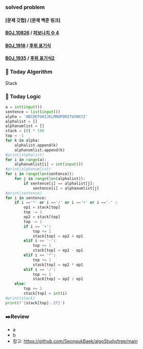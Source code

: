 ### solved problem
#### [문제 깃헙] / [문제 백준 링크]
#### [BOJ_10826](https://github.com/aishahansten/SaeSacks/tree/master/euichansong/BOJ/%5B10826%5D%20%ED%94%BC%EB%B3%B4%EB%82%98%EC%B9%98%EC%88%98%204%20%2B%20readme) / [피보나치 수 4](https://www.acmicpc.net/problem/10826)
#### [BOJ_1918](https://github.com/aishahansten/SaeSacks/tree/master/euichansong/BOJ/%5B1918%5D%20%ED%9B%84%EC%9C%84%20%ED%91%9C%EA%B8%B0%EC%8B%9D) / [후위 표기식](https://www.acmicpc.net/problem/1918)
#### [BOJ_1935](https://github.com/aishahansten/SaeSacks/tree/master/euichansong/BOJ/%5B1935%5D%20%ED%9B%84%EC%9C%84%20%ED%91%9C%EA%B8%B0%EC%8B%9D2) / [후위 표기식2](https://www.acmicpc.net/problem/1935)

### 📌 Today Algorithm

Stack

### 📍 Today Logic
```python
a = int(input())
sentence = list(input())
alpha = 'ABCDEFGHIJKLMNOPQRSTUVWXYZ'
alphalist = []
alphanumlist = []
stack = [0] * 100
top = -1
for k in alpha:
    alphalist.append(k)
    alphanumlist.append(k)
#print(alphalist)
for i in range(a):
    alphanumlist[i] = int(input())
#print(alphanumlist)
for i in range(len(sentence)):
    for j in range(len(alphalist)):
        if sentence[i] == alphalist[j]:
            sentence[i] = alphanumlist[j]
#print(sentence)
for i in sentence:
    if i =='*' or i =='/' or i =='+' or i =='-' :
        op1 = stack[top]
        top -= 1
        op2 = stack[top]
        top -= 1
        if i == '+':
            top += 1
            stack[top] = op2 + op1
        elif i == '-':
            top += 1
            stack[top] = op2 - op1
        elif i == '*':
            top += 1
            stack[top] = op2 * op1
        elif i == '/':
            top += 1
            stack[top] = op2 / op1
    else:
        top += 1
        stack[top] = int(i)
#print(stack)
print(f'{stack[top]:.2f}')


```

### ✒️Review
- a
- b
- 참고: https://github.com/SeongukBaek/algoStudy/tree/main
